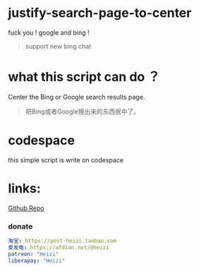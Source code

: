 # justify-search-page-to-center
fuck you ! google and bing !
> support new bing chat

# what this script can do ？
Center the Bing or Google search results page.
> 把Bing或者Google搜出来的东西居中了。

# codespace
this simple script is write on codespace

# links:
[Github Repo](https://github.com/ElisaMin/justify-search-page-to-center)

### donate
```yml
淘宝: https://post-heizi.taobao.com
爱发电: https://afdian.net/@heizi
patreon: "Heizi"
liberapay: "Heizi"
```